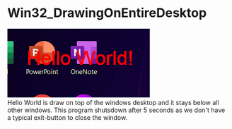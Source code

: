 # Win32_DrawingOnEntireDesktop

![alt text](example.png "Hello World example") <br />
Hello World is draw on top of the windows desktop and it stays below all other windows. This program shutsdown after 5 seconds as we don't have a typical exit-button to close the window.
